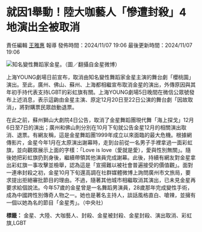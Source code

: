 # 就因1舉動！陸大咖藝人「慘遭封殺」4地演出全被取消

責任編輯 [王雅惠](/news/searchresult/news?search_text=王雅惠) 報導 發佈時間：2024/11/07 19:06 最後更新時間：2024/11/07 19:06

![知名變性舞蹈家金星。（圖／翻攝自金星微博）](https://cc.tvbs.com.tw/img/upload/2024/11/07/20241107190402-665c13f8.jpg)

上海YOUNG劇場日前宣布，取消由知名變性舞蹈家金星主演的舞台劇「櫻桃園」演出。至此，廣州、佛山、蘇州、上海都相繼宣布取消金星的演出，外傳原因與其年初手持代表支持LGBT的彩虹旗有關。上海YOUNG劇場5日晚間在微信公眾號發布上述消息，表示這齣由金星主演、原定12月20日至22日公演的舞台劇「因故取消」，將對購票民眾啟動退票。

在此之前，蘇州獅山大劇院4日公告，取消了金星舞蹈團現代舞「海上探戈」12月6日至7日的演出；廣州和佛山則分別在10月下旬就公告金星12月的相關演出取消、退票。有網友稱，這是金星舞蹈團1999年成立以來面臨的最大危機。根據網傳影片，金星今年1月在太原演出謝幕時，走到台前從一名男子手裡拿過一面彩虹旗，並向觀眾展示上面的字樣：「Love is love（愛就是愛），愛與性別無關」。隨後她把彩虹旗扔到身後，繼續帶領其他演員完成謝幕。此後，持續有網友對金星拿出彩虹旗一事攻擊並檢舉，認為這是「宣揚難以被社會普遍接受的價值觀」。面對一連串封殺之初，金星10月下旬還高調在社群媒體微博上詢問廣州市文旅局，要求提出拒絕審批節目的理由。不過，隨著其他城市相繼取消其演出，已未見金星再要求給個說法。今年57歲的金星曾是一名舞蹈男演員，28歲那年完成變性手術，成為中國跨性別傳奇人物之一。她也是著名主持人，談話風格直白、嗆辣，並擁有一個以她為名的節目「金星秀」。（中央社）

**標籤：** 金星、大陸、大咖藝人、封殺、金星被封殺、金星封殺、演出取消、彩虹旗,LGBT
